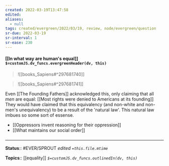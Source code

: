 ```yaml
---
created: 2022-03-19T13:47:58 
edited: 
aliases:
  - null
tags: created/evergreen/2022/03/19, review, node/evergreen/question
sr-due: 2022-03-19
sr-interval: 1
sr-ease: 230
---
```


#### [[In what way are human's equal]] `$=customJS.dv_funcs.evergreenHeader(dv, this)`


> ![[books_Sapiens#^297681740]]


> ![[books_Sapiens#^297681741]]

Even [[The Founding Fathers]] acknowledged this, only claiming that all *men* are equal:
[[Most rights were denied to Americans at its founding]]
They would have claimed that this equivalency (and non-white and non-men's unequivalency) to be a result of the 'natural law'.
This natural law imbues so some sort of essense.

- [[Oppressors invent reasoning for their oppression]]
- [[What maintains our social order]]

### <hr class="footnote"/>

**Status**:: #EVER/SPROUT
*edited `=this.file.mtime`*

**Topics**:: [[equality]]
*`$=customJS.dv_funcs.outlinedIn(dv, this)`*
